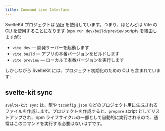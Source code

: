 ```yaml
---
title: Command Line Interface
---
```


SvelteKit プロジェクトは [Vite](https://ja.vitejs.dev) を使用しています。つまり、ほとんどは Vite の CLI を使用することになります (`npm run dev/build/preview` scripts を経由しますが):

- `vite dev` — 開発サーバーを起動します
- `vite build` — アプリの本番バージョンをビルドします
- `vite preview` — ローカルで本番バージョンを実行します

しかしながら SvelteKit には、プロジェクト初期化のための CLI も含まれています:

## svelte-kit sync

`svelte-kit sync` は、型や `tsconfig.json` などのプロジェクト用に生成されるファイルを作成します。プロジェクトを作成すると、`prepare` script としてリストアップされ、npm ライフサイクルの一部として自動的に実行されるので、通常はこのコマンドを実行する必要はないはずです。
